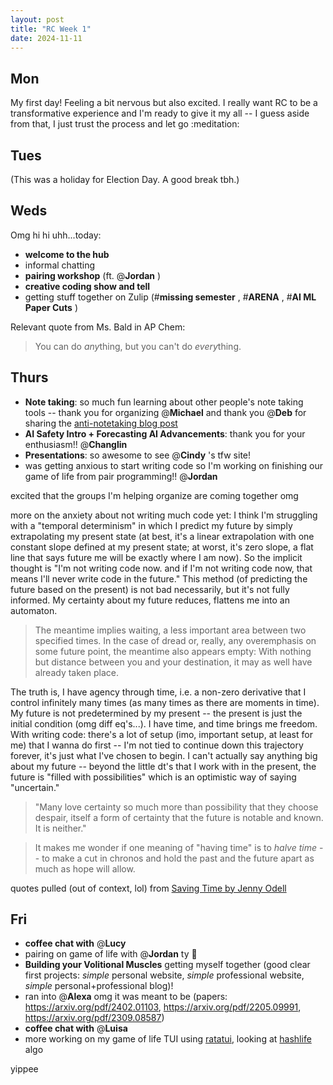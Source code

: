 ```yaml
---
layout: post
title: "RC Week 1"
date: 2024-11-11
---
```

## Mon
My first day! Feeling a bit nervous but also excited. I really want RC to be a transformative experience and I'm ready to give it my all -- I guess aside from that, I just trust the process and let go :meditation:

## Tues
(This was a holiday for Election Day. A good break tbh.)

## Weds
Omg hi hi uhh...today:
- **welcome to the hub**
- informal chatting
- **pairing workshop** (ft. @**Jordan** )
- **creative coding show and tell**
- getting stuff together on Zulip (#**missing semester** , #**ARENA** , #**AI ML Paper Cuts** )

Relevant quote from Ms. Bald in AP Chem:
> You can do *any*thing, but you can't do *every*thing.

## Thurs
- **Note taking**: so much fun learning about other people's note taking tools -- thank you for organizing @**Michael** and thank you @**Deb** for sharing the [anti-notetaking blog post](https://sashachapin.substack.com/p/notes-against-note-taking-systems)
- **AI Safety Intro + Forecasting AI Advancements**: thank you for your enthusiasm!! @**Changlin**
- **Presentations**: so awesome to see @**Cindy** 's tfw site!
- was getting anxious to start writing code so I'm working on finishing our game of life from pair programming!! @**Jordan**

excited that the groups I'm helping organize are coming together omg

more on the anxiety about not writing much code yet: I think I'm struggling with a "temporal determinism" in which I predict my future by simply extrapolating my present state (at best, it's a linear extrapolation with one constant slope defined at my present state; at worst, it's zero slope, a flat line that says future me will be exactly where I am now). So the implicit thought is "I'm not writing code now. and if I'm not writing code now, that means I'll never write code in the future." This method (of predicting the future based on the present) is not bad necessarily, but it's not fully informed. My certainty about my future reduces, flattens me into an automaton.
> The meantime implies waiting, a less important area between two specified times. In the case of dread or, really, any overemphasis on some future point, the meantime also appears empty: With nothing but distance between you and your destination, it may as well have already taken place.

The truth is, I have agency through time, i.e. a non-zero derivative that I control infinitely many times (as many times as there are moments in time). My future is not predetermined by my present -- the present is just the initial condition (omg diff eq's...). I have time, and time brings me freedom. With writing code: there's a lot of setup (imo, important setup, at least for me) that I wanna do first -- I'm not tied to continue down this trajectory forever, it's just what I've chosen to begin. I can't actually say anything big about my future -- beyond the little dt's that I work with in the present, the future is "filled with possibilities" which is an optimistic way of saying "uncertain."
> "Many love certainty so much more than possibility that they choose despair, itself a form of certainty that the future is notable and known. It is neither."

> It makes me wonder if one meaning of "having time" is to *halve time* -- to make a cut in chronos and hold the past and the future apart as much as hope will allow.

quotes pulled (out of context, lol) from [Saving Time by Jenny Odell](https://search.worldcat.org/title/Saving-time-:-discovering-a-life-beyond-the-clock/oclc/1330404655)

## Fri
- **coffee chat with** @**Lucy**
- pairing on game of life with @**Jordan** ty :pray:
- **Building your Volitional Muscles** getting myself together (good clear first projects: *simple* personal website, *simple* professional website, *simple* personal+professional blog)!
- ran into @**Alexa** omg it was meant to be (papers: https://arxiv.org/pdf/2402.01103, https://arxiv.org/pdf/2205.09991, https://arxiv.org/pdf/2309.08587)
- **coffee chat with** @**Luisa**
- more working on my game of life TUI using [ratatui](https://ratatui.rs/), looking at [hashlife](https://en.wikipedia.org/wiki/Hashlife) algo

yippee

